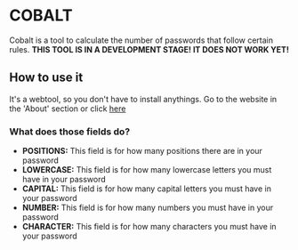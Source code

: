 # COBALT
Cobalt is a tool to calculate the number of passwords that follow certain rules.
**THIS TOOL IS IN A DEVELOPMENT STAGE! IT DOES NOT WORK YET!**

## How to use it
It's a webtool, so you don't have to install anythings.
Go to the website in the 'About' section or click [here](https://curesiumtool-cobalt.netlify.app/tool 'COBALT IS HERE')

### What does those fields do?
* **POSITIONS:** This field is for how many positions there are in your password
* **LOWERCASE:** This field is for how many lowercase letters you must have in your password
* **CAPITAL:** This field is for how many capital letters you must have in your password
* **NUMBER:** This field is for how many numbers you must have in your password
* **CHARACTER:** This field is for how many characters you must have in your password

